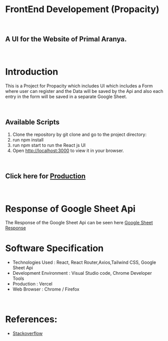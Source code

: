 # FrontEnd Developement (Propacity)

<br>

## A UI for the Website of Primal Aranya.

<br>

# Introduction

This is a Project for Propacity which includes UI which includes a Form where user can register and the Data will be saved by the Api and also each entry in the form will be saved in a separate Google Sheet.

<br>

## Available Scripts

1. Clone the repository by git clone and go to the project directory:
2. run npm install
3. run npm start to run the React js UI
4. Open [http://localhost:3000](http://localhost:3000) to view it in your browser.

<br>

## Click here for [Production](https://propacityweb.vercel.app/)

<br>

# Response of Google Sheet Api

The Response of the Google Sheet Api can be seen here [Google Sheet Response](https://docs.google.com/spreadsheets/d/1o6Q8q0auiW9g9nn03M0Iesrwm7NuyYUaMk8-VBMm5cQ/edit#gid=0)

# Software Specification

- Technologies Used : React, React Router,Axios,Tailwind CSS, Google Sheet Api
- Development Environment : Visual Studio code, Chrome Developer Tools
- Production : Vercel
- Web Browser : Chrome / Firefox

<br>

# References:

- [Stackoverflow](https://stackoverflow.com)
